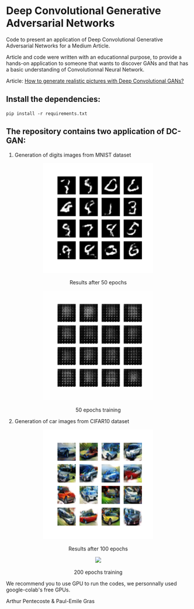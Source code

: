 # Deep Convolutional Generative Adversarial Networks

Code to present an application of Deep Convolutional Generative Adversarial Networks for a Medium Article.


Article and code were written with an educationnal purpose, to provide a hands-on application to someone that wants to discover GANs and that has a basic understanding of Convolutionnal Neural Network.


Article: [How to generate realistic pictures with Deep Convolutional GANs?](https://medium.com/dc-gan/how-to-build-deep-gans-to-generate-pictures-328beb40c14)

## Install the dependencies:
```
pip install -r requirements.txt
```


## The repository contains two application of DC-GAN:

1) Generation of digits images from MNIST dataset

<p align="center">
   
  <img src="images&gifs/mnist_epoch_50.png" width="300">
  <p align="center"> Results after 50 epochs  </p>
</p>


<p align="center">
  <img src="images&gifs/mnist.gif" width="300">
  <p align="center"> 50 epochs training  </p>
</p>



2) Generation of car images from CIFAR10 dataset


<p align="center">
   
  <img src="images&gifs/cifar10_cars_epoch100_4by4.png" width="300">
  <p align="center"> Results after 100 epochs  </p>
</p>


<p align="center">
  <img src="images&gifs/dcgan_cifar10_cars.gif" width="300">
  <p align="center"> 200 epochs training  </p>
</p>



We recommend you to use GPU to run the codes, we personnally used google-colab's free GPUs.

Arthur Pentecoste & Paul-Emile Gras
